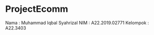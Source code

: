 # ProjectEcomm
Nama      : Muhammad Iqbal Syahrizal
NIM       : A22.2019.02771
Kelompok  : A22.3403
